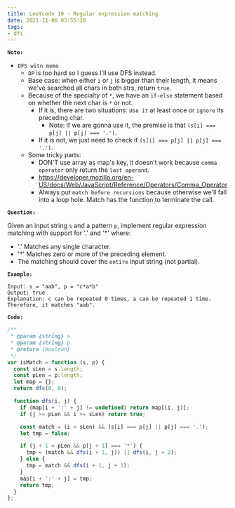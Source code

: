```yaml
---
title: Leetcode 10 - Regular expression matching
date: 2021-11-06 03:55:18
tags:
- dfs
---
```

**`Note:`**
- `DFS witn memo`
  - `DP` is too hard so I guess I'll use DFS instead.
  - Base case: when either `i` or `j` is bigger than their length, it means we've searched all chars in both strs, return `true`.
  - Because of the specialty of `*`, we have an `if-else` statement based on whether the next char is `*` or not.
    - If it is, there are two situations: `Use it` at least once or `ignore` its preceding char.
      - Note: if we are gonna use it, the premise is that `(s[i] === p[j] || p[j] === '.')`.
    - If it is not, we just need to check if `(s[i] === p[j] || p[j] === '.')`.
  - Some tricky parts:
    - DON'T use array as map's key, it doesn't work because `comma operator` only return the `last operand`.
    - https://developer.mozilla.org/en-US/docs/Web/JavaScript/Reference/Operators/Comma_Operator
    - Always put `match before recursions` because otherwise we'll fall into a loop hole. Match has the function to terminate the call.

**`Question:`**

Given an input string `s` and a pattern `p`, implement regular expression matching with support for '.' and '*' where:

- '.' Matches any single character.​​​​
- '*' Matches zero or more of the preceding element.
- The matching should cover the `entire` input string (not partial).

**`Example:`**
```
Input: s = "aab", p = "c*a*b"
Output: true
Explanation: c can be repeated 0 times, a can be repeated 1 time. Therefore, it matches "aab".
```

**`Code:`**
```javascript
/**
 * @param {string} s
 * @param {string} p
 * @return {boolean}
 */
var isMatch = function (s, p) {
  const sLen = s.length;
  const pLen = p.length;
  let map = {};
  return dfs(0, 0);

  function dfs(i, j) {
    if (map[i + ':' + j] != undefined) return map[(i, j)];
    if (j >= pLen && i >= sLen) return true;

    const match = (i < sLen) && (s[i] === p[j] || p[j] === '.');
    let tmp = false;

    if (j + 1 < pLen && p[j + 1] === '*') {
      tmp = (match && dfs(i + 1, j)) || dfs(i, j + 2);
    } else {
      tmp = match && dfs(i + 1, j + 1);
    }
    map[i + ':' + j] = tmp;
    return tmp;
  }
};
```